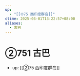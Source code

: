 ```yaml
---
up:
  - "[[②75 西印度群岛]]"
ctime: 2025-03-01T13:22:57+08:00
aliases:
  - 古巴
---
```


# ②751 古巴

- up: [[②75 西印度群岛]]
